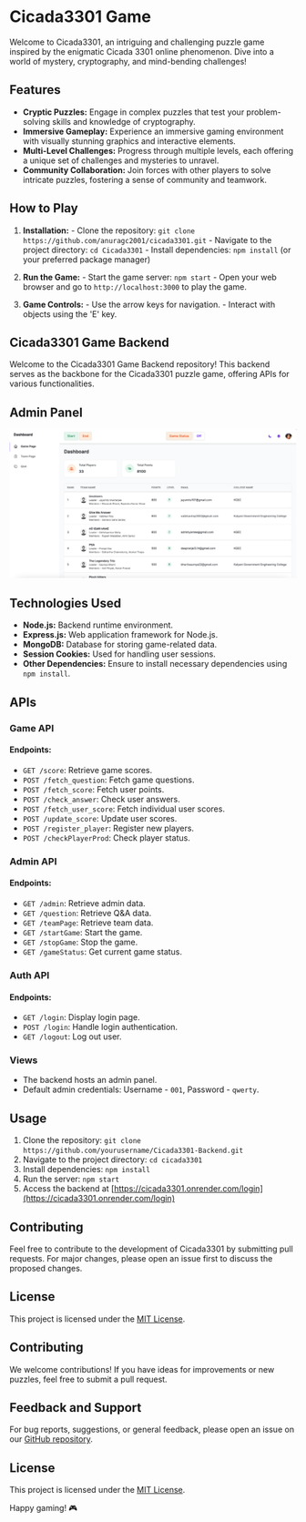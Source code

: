 # Cicada3301 Game

Welcome to Cicada3301, an intriguing and challenging puzzle game inspired by the enigmatic Cicada 3301 online phenomenon. Dive into a world of mystery, cryptography, and mind-bending challenges!

## Features

- **Cryptic Puzzles:** Engage in complex puzzles that test your problem-solving skills and knowledge of cryptography.
- **Immersive Gameplay:** Experience an immersive gaming environment with visually stunning graphics and interactive elements.
- **Multi-Level Challenges:** Progress through multiple levels, each offering a unique set of challenges and mysteries to unravel.
- **Community Collaboration:** Join forces with other players to solve intricate puzzles, fostering a sense of community and teamwork.

## How to Play

  1. **Installation:**
    - Clone the repository: `git clone https://github.com/anuragc2001/cicada3301.git`
    - Navigate to the project directory: `cd Cicada3301`
    - Install dependencies: `npm install` (or your preferred package manager)

  2. **Run the Game:**
    - Start the game server: `npm start`
    - Open your web browser and go to `http://localhost:3000` to play the game.

  3. **Game Controls:**
    - Use the arrow keys for navigation.
    - Interact with objects using the 'E' key.

## Cicada3301 Game Backend

Welcome to the Cicada3301 Game Backend repository! This backend serves as the backbone for the Cicada3301 puzzle game, offering APIs for various functionalities.

## Admin Panel
![Admin Panel](https://github.com/anuragc2001/cicada3301/blob/main/images/admin_panel.png)


## Technologies Used

- **Node.js:** Backend runtime environment.
- **Express.js:** Web application framework for Node.js.
- **MongoDB:** Database for storing game-related data.
- **Session Cookies:** Used for handling user sessions.
- **Other Dependencies:** Ensure to install necessary dependencies using `npm install`.

## APIs

### Game API

#### Endpoints:

- `GET /score`: Retrieve game scores.
- `POST /fetch_question`: Fetch game questions.
- `POST /fetch_score`: Fetch user points.
- `POST /check_answer`: Check user answers.
- `POST /fetch_user_score`: Fetch individual user scores.
- `POST /update_score`: Update user scores.
- `POST /register_player`: Register new players.
- `POST /checkPlayerProd`: Check player status.

### Admin API

#### Endpoints:

- `GET /admin`: Retrieve admin data.
- `GET /question`: Retrieve Q&A data.
- `GET /teamPage`: Retrieve team data.
- `GET /startGame`: Start the game.
- `GET /stopGame`: Stop the game.
- `GET /gameStatus`: Get current game status.

### Auth API

#### Endpoints:

- `GET /login`: Display login page.
- `POST /login`: Handle login authentication.
- `GET /logout`: Log out user.

### Views

- The backend hosts an admin panel.
- Default admin credentials: Username - `001`, Password - `qwerty`.

## Usage

1. Clone the repository: `git clone https://github.com/yourusername/Cicada3301-Backend.git`
2. Navigate to the project directory: `cd cicada3301`
3. Install dependencies: `npm install`
4. Run the server: `npm start`
5. Access the backend at [https://cicada3301.onrender.com/login](https://cicada3301.onrender.com/login)

## Contributing

Feel free to contribute to the development of Cicada3301 by submitting pull requests. For major changes, please open an issue first to discuss the proposed changes.

## License

This project is licensed under the [MIT License](LICENSE).


## Contributing

We welcome contributions! If you have ideas for improvements or new puzzles, feel free to submit a pull request.

## Feedback and Support

For bug reports, suggestions, or general feedback, please open an issue on our [GitHub repository](https://github.com/yourusername/Cicada3301/issues).

## License

This project is licensed under the [MIT License](LICENSE).

Happy gaming! 🎮
